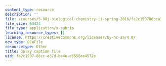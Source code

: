 ```yaml
---
content_type: resource
description: ''
file: /courses/5-08j-biological-chemistry-ii-spring-2016/fa2c159786cca37dba4ee5558ee4572e_siP7IXbPGmw.srt
file_size: 64424
file_type: application/x-subrip
learning_resource_types: []
license: https://creativecommons.org/licenses/by-nc-sa/4.0/
ocw_type: OCWFile
resourcetype: Other
title: 3play caption file
uid: fa2c1597-86cc-a37d-ba4e-e5558ee4572e
---
```

